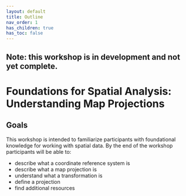 ```yaml
---
layout: default
title: Outline
nav_order: 1
has_children: true
has_toc: false
---
```

## Note: this workshop is in development and not yet complete.

# Foundations for Spatial Analysis: Understanding Map Projections

## Goals

This workshop is intended to familiarize participants with foundational knowledge for working with spatial data. By the end of the workshop participants will be able to:

- describe what a coordinate reference system is
- describe what a map projection is
- understand what a transformation is
- define a projection
- find additional resources
